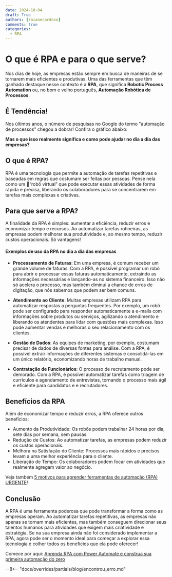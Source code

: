 ```yaml
---
date: 2024-10-04
draft: True
authors: [raianecardoso]
comments: true
categories:
  - RPA
---
```


# O que é RPA e para o que serve?

Nos dias de hoje, as empresas estão sempre em busca de maneiras de se tornarem mais eficientes e produtivas. Uma das ferramentas que têm ganhado destaque nesse contexto é a **RPA**, que significa **Robotic Process Automation** ou, no bom e velho português, **Automação Robótica de Processos**.

<!-- more -->

## É Tendência!

Nos últimos anos, o número de pesquisas no Google do termo "automação de processos" chegou a dobrar! Confira o gráfico abaixo:

<script type="text/javascript" src="https://ssl.gstatic.com/trends_nrtr/3826_RC01/embed_loader.js"></script> <script type="text/javascript"> trends.embed.renderExploreWidget("TIMESERIES", {"comparisonItem":[{"keyword":"automação de processos","geo":"BR","time":"today 5-y"}],"category":0,"property":""}, {"exploreQuery":"date=today%205-y&geo=BR&q=automa%C3%A7%C3%A3o%20de%20processos","guestPath":"https://trends.google.com.br:443/trends/embed/"}); </script>

**Mas o que isso realmente significa e como pode ajudar no dia a dia das empresas?**

## O que é RPA?

RPA é uma tecnologia que permite a automação de tarefas repetitivas e baseadas em regras que costumam ser feitas por pessoas. Pense nela como um :robot:“robô virtual” que pode executar essas atividades de forma rápida e precisa, liberando os colaboradores para se concentrarem em tarefas mais complexas e criativas.

## Para que serve a RPA?

A finalidade da RPA é simples: aumentar a eficiência, reduzir erros e economizar tempo e recursos. Ao automatizar tarefas rotineiras, as empresas podem melhorar sua produtividade e, ao mesmo tempo, reduzir custos operacionais. Só vantagens!

#### Exemplos de uso da RPA no dia a dia das empresas

- **Processamento de Faturas**: Em uma empresa, é comum receber um grande volume de faturas. Com a RPA, é possível programar um robô para abrir e processar essas faturas automaticamente, extraindo as informações necessárias e lançando-as no sistema financeiro. Isso não só acelera o processo, mas também diminui a chance de erros de digitação, que nós sabemos que podem ser bem comuns.

- **Atendimento ao Cliente**: Muitas empresas utilizam RPA para automatizar respostas a perguntas frequentes. Por exemplo, um robô pode ser configurado para responder automaticamente a e-mails com informações sobre produtos ou serviços, agilizando o atendimento e liberando os atendentes para lidar com questões mais complexas. Isso pode aumentar vendas e melhoras o seu relacionamento com os clientes.

- **Gestão de Dados**: As equipes de marketing, por exemplo, costumam precisar de dados de diversas fontes para análise. Com a RPA, é possível extrair informações de diferentes sistemas e consolidá-las em um único relatório, economizando horas de trabalho manual.

- **Contratação de Funcionários**: O processo de recrutamento pode ser demorado. Com a RPA, é possível automatizar tarefas como triagem de currículos e agendamento de entrevistas, tornando o processo mais ágil e eficiente para candidatos e e recrutadores.

## Benefícios da RPA

Além de economizar tempo e reduzir erros, a RPA oferece outros benefícios:

- Aumento da Produtividade: Os robôs podem trabalhar 24 horas por dia, sete dias por semana, sem pausas.
- Redução de Custos: Ao automatizar tarefas, as empresas podem reduzir os custos operacionais.
- Melhora na Satisfação do Cliente: Processos mais rápidos e precisos levam a uma melhor experiência para o cliente.
- Liberação de Tempo: Os colaboradores podem focar em atividades que realmente agregam valor ao negócio.

Veja também [5 motivos para aprender ferramentas de automação (RPA) URGENTE](https://meadapt.com/blog/5-motivos-para-aprender-ferramentas-de-automa%C3%A7%C3%A3o-rpa-urgente/)!

## Conclusão

A RPA é uma ferramenta poderosa que pode transformar a forma como as empresas operam. Ao automatizar tarefas repetitivas, as empresas não apenas se tornam mais eficientes, mas também conseguem direcionar seus talentos humanos para atividades que exigem mais criatividade e estratégia. Se na sua empresa ainda não foi considerado implementar a RPA, agora pode ser o momento ideal para começar a explorar essa tecnologia e colher todos os benefícios que ela pode oferecer!

Comece por aqui: [Aprenda RPA com Power Automate e construa sua primeira automação do zero](https://meadapt.com/blog/aprenda-rpa-com-power-automate-e-construa-sua-primeira-automa%C3%A7%C3%A3o-do-zero/)

--8<-- "docs/overrides/partials/blog/encontrou_erro.md"
